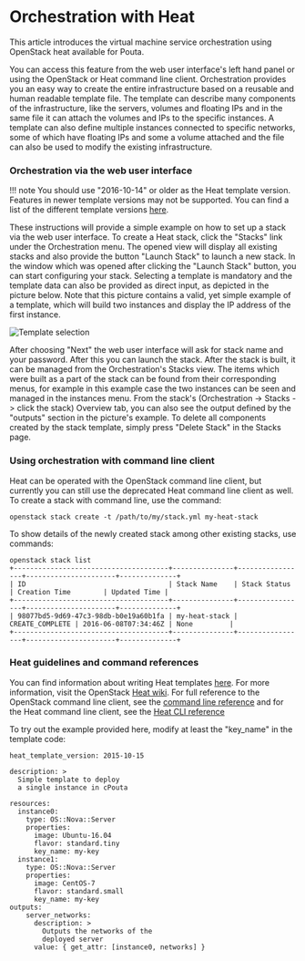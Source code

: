 # Orchestration with Heat

This article introduces the virtual machine service orchestration 
using OpenStack heat available for Pouta.

You can  access  this  feature  from the  web  user
interface's left  hand panel  or using the  OpenStack or  Heat command
line client.   Orchestration provides  you an easy  way to  create the
entire infrastructure based on a  reusable and human readable template
file. The template can describe many components of the infrastructure,
like the servers, volumes and floating IPs and in the same file it can
attach the volumes and IPs to  the specific instances. A template can
also define multiple instances connected to specific networks, some of
which have  floating IPs and some  a volume attached and  the file can
also be used to modify the existing infrastructure.

### Orchestration via the web user interface

!!! note
    You should  use "2016-10-14"  or older  as the  Heat template
    version. Features in newer template versions may not be supported. You
    can find a list of the different template versions [here].

These instructions  will provide a simple  example on how to  set up a
stack via  the web user interface.  To create a Heat  stack, click the
"Stacks"  link under  the  Orchestration menu.  The  opened view  will
display all existing stacks and also provide the button "Launch Stack"
to launch a  new stack. In the window which  was opened after clicking
the   "Launch  Stack"   button,   you  can   start  configuring   your
stack. Selecting  a template  is mandatory and  the template  data can
also  be  provided  as  direct  input,  as  depicted  in  the  picture
below. Note that this picture contains  a valid, yet simple example of
a template, which will build two  instances and display the IP address
of the first instance.

![Template selection](/img/stacks-view.png)

After choosing "Next"  the web user interface will ask  for stack name
and your  password. After  this you  can launch  the stack.  After the
stack  is built,  it can  be managed  from the  Orchestration's Stacks
view. The items which  were built as a part of the  stack can be found
from their corresponding  menus, for example in this  example case the
two instances can be seen and  managed in the instances menu. From the
stack's (Orchestration  -&gt; Stacks  -&gt; click the  stack) Overview
tab, you can  also see the output defined by  the "outputs" section in
the picture's example.  To delete all components created  by the stack
template, simply press "Delete Stack" in the Stacks page.

### Using orchestration with command line client

Heat  can be  operated with  the  OpenStack command  line client,  but
currently you can still use the deprecated Heat command line client as
well. To create a stack with command line, use the command:

    openstack stack create -t /path/to/my/stack.yml my-heat-stack


To  show details  of  the  newly created  stack  among other  existing
stacks, use commands:

    openstack stack list
    +--------------------------------------+---------------+-----------------+----------------------+--------------+
    | ID                                   | Stack Name    | Stack Status    | Creation Time        | Updated Time |
    +--------------------------------------+---------------+-----------------+----------------------+--------------+
    | 98077bd5-9d69-47c3-98db-b0e19a60b1fa | my-heat-stack | CREATE_COMPLETE | 2016-06-08T07:34:46Z | None         |
    +--------------------------------------+---------------+-----------------+----------------------+--------------+


### Heat guidelines and command references

You can find information about writing Heat templates [here].
For more  information, visit  the OpenStack
[Heat wiki]. For full reference
to the  OpenStack command  line client,  see the  [command line
reference]  and for the  Heat command
line    client,    see    the  [Heat CLI reference]

To try out the example provided  here, modify at least the "key\_name"
in the template code:

    heat_template_version: 2015-10-15

    description: >
      Simple template to deploy
      a single instance in cPouta

    resources:
      instance0:
        type: OS::Nova::Server
        properties:
          image: Ubuntu-16.04
          flavor: standard.tiny
          key_name: my-key
      instance1:
        type: OS::Nova::Server
        properties:
          image: CentOS-7
          flavor: standard.small
          key_name: my-key
    outputs:
        server_networks:
          description: >
            Outputs the networks of the
            deployed server
          value: { get_attr: [instance0, networks] }


  [here]: https://docs.openstack.org/heat/latest/template_guide/hot_spec.html#heat-template-version
  [OpenStack developer Guide]: http://docs.openstack.org/developer/heat/template_guide/
  [Heat wiki]: https://wiki.openstack.org/wiki/Heat
  [command line reference]: http://docs.openstack.org/cli-reference/openstack.html
  [Heat CLI reference]: https://docs.openstack.org/mitaka/cli-reference/heat.html
